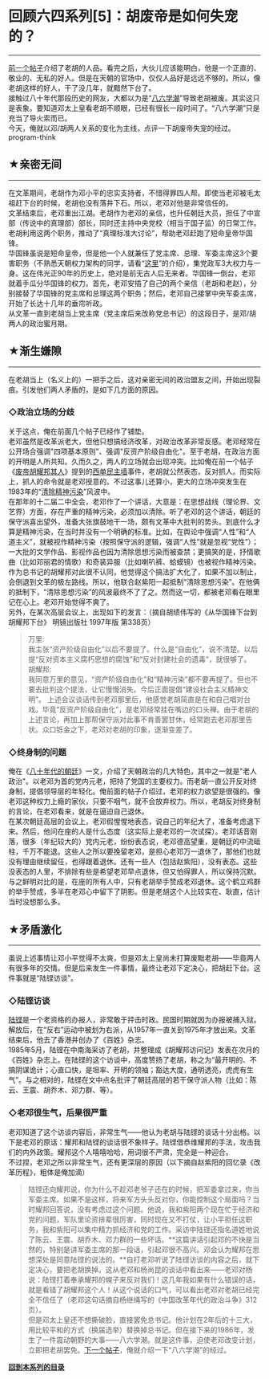 # 回顾六四系列[5]：胡废帝是如何失宠的？ 

-----

 [前一个帖子](https://program-think.blogspot.com/2011/07/june-fourth-incident-4.html)介绍了老胡的人品。看完之后，大伙儿应该能明白，他是一个正直的、敬业的、无私的好人。但是在天朝的官场中，仅仅人品好是远远不够的。所以，像老胡这样的好人，干了没几年，就黯然下台了。  
 接触过八十年代那段历史的网友，大都以为是“[八六学潮](https://program-think.blogspot.com/2011/09/june-fourth-incident-6.html)”导致老胡被废。其实这只是表象。要知道邓太上皇看老胡不顺眼，已经有很长一段时间了。“八六学潮”只是充当了导火索而已。  
 今天，俺就以邓/胡两人关系的变化为主线，点评一下胡废帝失宠的经过。program-think  
   
   
 ## ★亲密无间
-----

  
 在文革期间，老胡作为邓小平的忠实支持者，不惜得罪四人帮。即使当老邓被毛太祖赶下台的时候，老胡也没有落井下石。所以，老邓对他是非常信任的。  
 文革结束后，老邓重出江湖。老胡作为老邓的亲信，也升任朝廷大员，担任了中宣部（传说中的真理部）部长，同时还主持中央党校（相当于国子监）的日常工作。老胡利用这两个职务，推动了“真理标准大讨论”，帮助老邓赶跑了短命皇帝华国锋。  
 华国锋虽说是短命皇帝，但是他一个人就兼任了党主席、总理、军委主席这3个要害职务（不熟悉天朝权力架构的同学，请看“[这里](https://program-think.blogspot.com/2011/06/june-fourth-incident-1.html)”的介绍），集党政军3大权力与一身。这在伟光正90年的历史上，绝对是前无古人后无来者。华国锋一倒台，老邓就着手瓜分华国锋的权力。首先，老邓安插了自己的两个亲信（老胡和老赵），分别接替了华国锋的党主席和总理这两个职务；然后，老邓自己接掌中央军委主席，开始了长达十几年的垂帘听政。  
 从文革一直到老胡当上党主席（党主席后来改称党总书记）的这段日子，是邓/胡两人的政治蜜月期。  
   
   
 ## ★渐生嫌隙
-----

  
 在老胡当上（名义上的）一把手之后，这对亲密无间的政治盟友之间，开始出现裂痕。引发他们两人矛盾的，是如下几方面的原因。  
   
 ### ◇政治立场的分歧

  
 关于这点，俺在前面几个帖子已经作了铺垫。  
 老邓虽然是改革派老大，但他只想搞经济改革，对政治改革非常反感。老邓经常在公开场合强调"四项基本原则"、强调"反资产阶级自由化"。至于老胡，在政治方面的开明是人所共知。久而久之，两人的立场就会出现冲突。比如俺在前一个帖子《[废帝胡耀邦其人](https://program-think.blogspot.com/2011/07/june-fourth-incident-4.html)》提到的[西单民主墙](https://zh.wikipedia.org/wiki/%E8%A5%BF%E5%8D%95%E6%B0%91%E4%B8%BB%E5%A2%99)事件，老胡就公然表态，反对抓人。而实际上，抓人的命令就是老邓授意的。不过这事儿还算小，更大的立场冲突发生在1983年的“[清除精神污染](https://zh.wikipedia.org/wiki/%E6%B8%85%E9%99%A4%E7%B2%BE%E7%A5%9E%E6%B1%A1%E6%9F%93)”风波中。  
 在那年的十二届二中全会，老邓作了一个讲话，大意是：在思想战线（理论界、文艺界）方面，存在严重的精神污染，必须加以清除。听了老邓的这个讲话，朝廷的保守派喜出望外，准备大张旗鼓地干一场，颇有文革中大批判的势头。到底什么才算是精神污染，在当时并没有一个明确的标准。比如，在舆论中强调“人性”和“人道主义”，就被视作精神污染（按照保守派的逻辑，强调“人性”就是忽视“党性”）；一大批的文学作品、影视作品也因为清除思想污染而被查禁；更搞笑的是，抒情歌曲（比如邓丽君的情歌）和奇装异服（比如喇叭裤、蛤蟆镜）也被视作精神污染。  
 作为总书记的胡耀邦对此很不认同，他觉得这个搞法扩大化了，如果不加以制止，会倒退到文革的极左路线。所以，他联合赵紫阳一起抵制“清除思想污染”。在他俩的抵制下，“清除思想污染”的风波最终不了了之。然而这一切，都被老邓看在眼里记在心上。老邓开始觉得不爽了。  
 另外，在某次高层会议上，出现如下的发言：（摘自胡绩伟写的《从华国锋下台到胡耀邦下台》 明镜出版社 1997年版 第338页）  
 
> 万里:  
>  我主张“资产阶级自由化”以后不要提了。什么是“自由化”，说不清楚。以后提“反对资本主义腐朽思想的腐蚀”和“反对封建社会的遗毒”，就很够了。  
>  胡耀邦:  
>  我同意万里的意见，“资产阶级自由化”和“精神污染”都不要再提了。但也不要去批判这个提法，让它慢慢消失。今后正面提倡“建设社会主义精神文明”。 上述会议谈话传到老邓那里后，他感觉老胡简直是在和自己唱对台戏。毕竟“反资产阶级自由化”，是老邓经常挂在嘴边的口头禅。由于老胡的上述言论，再加上那帮保守派对此事不肯善罢甘休，经常跑去老邓那里告状。众口铄金之下，老邓对老胡的印象，逐渐变差了。  
   
 ### ◇终身制的问题

  
 俺在《[八十年代的朝廷](https://program-think.blogspot.com/2011/06/june-fourth-incident-1.html)》一文，介绍了天朝政治的几大特色，其中之一就是"老人政治"。以老邓为首的党内元老，把持了党国的主要权力。而老胡一直公开反对终身制，提倡领导层的年轻化。俺前面的帖子介绍过，老邓的权力欲望是很强的。像老邓这种权力上瘾的家伙，只要不咽气，就不会放弃权力。所以，老胡反对终身制的言论，在老邓看来，就是在逼迫自己退休。  
 在某次朝廷高层的会议上，老邓假惺惺地表态，说自己的年纪大了，准备考虑退下来。然后，他问在座的人是什么态度（这实际上是老邓的一次试探）。老邓话音刚落，很多（年纪较大的）党内元老，纷纷表态说，老邓德高望重，是朝廷的中流砥柱，千万不能退。这些人之所以要挽留老邓，是担心老邓万一退休了，那他们也就没有理由继续留任，也得跟着退休。还有一些人（包括赵紫阳），没有表态。这些没表态的人里，不排除有些是希望老邓早点退休，但又怕得罪人，所以保持沉默。与之鲜明对比的是，在座的所有人中，只有老胡举手赞成老邓退休。这个鹤立鸡群的举手赞成，多半在老邓心中留下了阴影。但是老胡这个人比较实在、耿直，估计当时没想那么多。  
   
   
 ## ★矛盾激化
-----

  
 虽说上述事情让邓小平觉得不太爽，但是邓太上皇尚未打算废黜老胡——毕竟两人有很多年的交情。但是后来发生一件事情，最终让老邓下定决心，把胡赶下台。这件事就是“陆铿访谈”。  
   
 ### ◇陆铿访谈

  
 [陆铿](https://zh.wikipedia.org/wiki/%E9%99%B8%E9%8F%97)是一个老资格的办报人，非常敢于抨击时政。民国时期就因为办报被捕入狱。解放后，在“反右”运动中被划为右派，从1957年一直关到1975年才放出来。文革结束后，他去了香港并创办了《百姓》杂志。  
 1985年5月，陆铿在中南海采访了老胡，并整理成《胡耀邦访问记》发表在次月的《百姓》杂志上。在陆铿的这个访谈中，高度赞扬了老胡，称之为“最开明的、不搞阴谋诡计；心直口快，是坦率、开明的领袖；豁达大度，通明透亮，虎虎有生气”。与之相对的，陆铿在文中点名批评了朝廷高层的若干保守派人物（比如：陈云、王震、胡乔木、邓力群、等）。  
   
 ### ◇老邓很生气，后果很严重

  
 老邓知道了这个访谈内容后，非常生气——他认为老胡与陆铿的谈话十分出格。以下是老邓的原话：耀邦和陆铿的谈话很不象样子。陆铿借恭维耀邦的手法，攻击我们的内外政策。耀邦这个人嘻嘻哈哈，用词很不严肃，完全是一种迎合。  
 不过捏，老邓之所以非常生气，还有更深层的原因（以下摘自赵紫阳的回忆录《改革历程》，粗体是俺加滴）  
 
> 陆铿还向耀邦说，你为什么不趁邓老爷子还在的时候，把军委拿过来，你当军委主席。如果不是这样，将来军方头头反对你，你能控制这个局面吗？当时耀邦回答说，没有考虑过这个问题。他说，我和紫阳两个现在忙于经济和党的问题，军队里论资排辈很厉害，同时现在又不打仗，让小平担任这职务，我和紫阳可以集中精力抓经济和党的工作。采访中陆铿还指名道姓地说了陈云、王震、胡乔木、邓力群的一些坏话。**这篇讲话引起邓的不快是当然的，特别是讲军委主席的那一段话，引起邓很不高兴。邓会认为耀邦在思想深处是同意陆铿的说法的。**自打老邓听说了陆铿访谈的内容之后，就下定决心，要把老胡换掉。这从老邓和杨尚昆的谈话中看出来——老邓对杨说：陆铿打着奉承耀邦的幌子来反对我们！这几年我如果有什么错误的话，就是看错了胡耀邦这个人！从这个说话的口气，可以看出老邓对老胡已经完全不信任了（老邓这句话摘自杨继绳写的《中国改革年代的政治斗争》312页）。  
 但是邓太上皇还不想撕破脸，直接罢免总书记。他计划在2年后的十三大，用比较平和的方式（换届选举）替换掉总书记。但在接下来的1986年，发生了一件震动朝野的大事——八六学潮。就是这件事，迫使老邓改变计划，立即把老胡罢免。[下一个帖子](https://program-think.blogspot.com/2011/09/june-fourth-incident-6.html)，俺就介绍一下“八六学潮”的经过。  
   
   
 [**回到本系列的目录**](https://program-think.blogspot.com/2011/06/june-fourth-incident-0.html#index) 